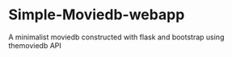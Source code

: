 # Simple-Moviedb-webapp
A minimalist moviedb constructed with flask and bootstrap using themoviedb API
